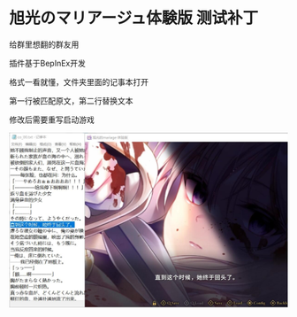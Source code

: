 # 旭光のマリアージュ体験版 测试补丁
给群里想翻的群友用

插件基于BepInEx开发

格式一看就懂，文件夹里面的记事本打开

第一行被匹配原文，第二行替换文本

修改后需要重写启动游戏

![测试图](/cnpatch/20240511023425.jpg)